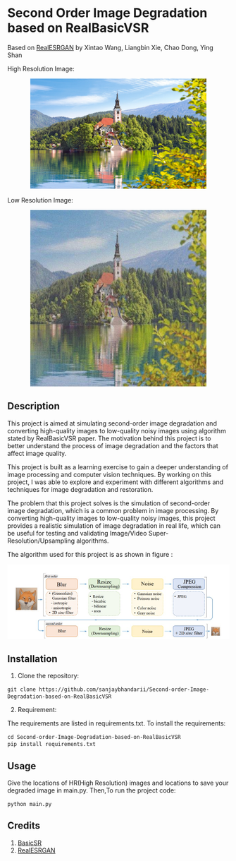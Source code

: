 # Second Order Image Degradation based on RealBasicVSR
Based on [RealESRGAN](https://arxiv.org/abs/2107.10833) by Xintao Wang, Liangbin Xie, Chao Dong, Ying Shan

High Resolution Image:

<p align="center"><img src="assets/hr/a.jpg" width="400"/></p>

Low Resolution Image:

<p align="center"><img src="assets/lr/a.jpg" width="400"/></p>

## Description


This project is aimed at simulating second-order image degradation and converting high-quality images to low-quality noisy images using algorithm stated by RealBasicVSR paper. The motivation behind this project is to better understand the process of image degradation and the factors that affect image quality.

This project is built as a learning exercise to gain a deeper understanding of image processing and computer vision techniques. By working on this project, I was able to explore and experiment with different algorithms and techniques for image degradation and restoration.

The problem that this project solves is the simulation of second-order image degradation, which is a common problem in image processing. By converting high-quality images to low-quality noisy images, this project provides a realistic simulation of image degradation in real life, which can be useful for testing and validating Image/Video Super-Resolution/Upsampling algorithms.

The algorithm used for this project is as shown in figure :

<p align="center"><img src="assets/algo.jpg" width="600"/></p>



## Installation


1. Clone the repository:

```shell
git clone https://github.com/sanjaybhandarii/Second-order-Image-Degradation-based-on-RealBasicVSR
```
2. Requirement:

The requirements are listed in requirements.txt.
To install the requirements:

    cd Second-order-Image-Degradation-based-on-RealBasicVSR
    pip install requirements.txt
    

## Usage

Give the locations of HR(High Resolution) images and locations to save your degraded image in main.py.
Then,To run the project code:

    python main.py


## Credits

1. [BasicSR](https://basicsr.readthedocs.io/en/latest/_modules/basicsr/data/degradations.html)
2. [RealESRGAN](https://arxiv.org/abs/2107.10833)
